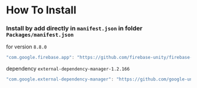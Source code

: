 # How To Install

### Install by add directly in `manifest.json` in folder `Packages/manifest.json`

for version `8.8.0`
```csharp
"com.google.firebase.app": "https://github.com/firebase-unity/firebase-app.git#8.8.0",
```

dependency `external-dependency-manager-1.2.166`
```csharp
"com.google.external-dependency-manager": "https://github.com/google-unity/external-dependency-manager.git#1.2.169",
```
